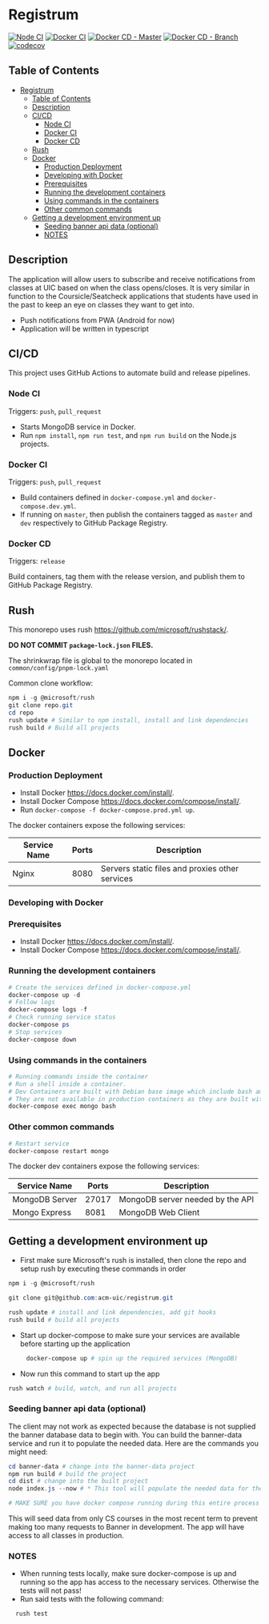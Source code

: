 # Registrum

[![Node CI](https://github.com/acm-uic/registrum/workflows/Node%20CI/badge.svg)](https://github.com/acm-uic/registrum/actions?query=workflow%3A%22Node+CI%22)
[![Docker CI](https://github.com/acm-uic/registrum/workflows/Docker%20CI/badge.svg)](https://github.com/acm-uic/registrum/actions?query=workflow%3A%22Docker+CI%22)
[![Docker CD - Master](https://github.com/acm-uic/registrum/workflows/Docker%20CD%20-%20Master/badge.svg)](https://github.com/acm-uic/registrum/actions?query=workflow%3A%22Docker+CD+-+Master%22)
[![Docker CD - Branch](https://github.com/acm-uic/registrum/workflows/Docker%20CD%20-%20Branch/badge.svg)](https://github.com/acm-uic/registrum/actions?query=workflow%3A%22Docker+CD+-+Branch%22)
[![codecov](https://codecov.io/gh/acm-uic/registrum/branch/master/graph/badge.svg?token=5aYe8JnyLU)](https://codecov.io/gh/acm-uic/registrum)

## Table of Contents

- [Registrum](#registrum)
  - [Table of Contents](#table-of-contents)
  - [Description](#description)
  - [CI/CD](#cicd)
    - [Node CI](#node-ci)
    - [Docker CI](#docker-ci)
    - [Docker CD](#docker-cd)
  - [Rush](#rush)
  - [Docker](#docker)
    - [Production Deployment](#production-deployment)
    - [Developing with Docker](#developing-with-docker)
    - [Prerequisites](#prerequisites)
    - [Running the development containers](#running-the-development-containers)
    - [Using commands in the containers](#using-commands-in-the-containers)
    - [Other common commands](#other-common-commands)
  - [Getting a development environment up](#getting-a-development-environment-up)
    - [Seeding banner api data (optional)](#seeding-banner-api-data-optional)
    - [NOTES](#notes)

## Description

The application will allow users to subscribe and receive notifications from classes at UIC based on when the class opens/closes. It is very similar in function to the Coursicle/Seatcheck applications that students have used in the past to keep an eye on classes they want to get into.

- Push notifications from PWA (Android for now)
- Application will be written in typescript

## CI/CD

This project uses GitHub Actions to automate build and release pipelines.

### Node CI

Triggers: `push`, `pull_request`

- Starts MongoDB service in Docker.
- Run `npm install`, `npm run test`, and `npm run build` on the Node.js projects.

### Docker CI

Triggers: `push`, `pull_request`

- Build containers defined in `docker-compose.yml` and `docker-compose.dev.yml`.
- If running on `master`, then publish the containers tagged as `master` and `dev` respectively to GitHub Package Registry.

### Docker CD

Triggers: `release`

Build containers, tag them with the release version, and publish them to GitHub Package Registry.

## Rush

This monorepo uses rush <https://github.com/microsoft/rushstack/>.

**DO NOT COMMIT `package-lock.json` FILES.**

The shrinkwrap file is global to the monorepo located in `common/config/pnpm-lock.yaml`

Common clone workflow:

```powershell
npm i -g @microsoft/rush
git clone repo.git
cd repo
rush update # Similar to npm install, install and link dependencies
rush build # Build all projects
```

## Docker

### Production Deployment

- Install Docker <https://docs.docker.com/install/>.
- Install Docker Compose <https://docs.docker.com/compose/install/>.
- Run `docker-compose -f docker-compose.prod.yml up`.

The docker containers expose the following services:

| Service Name | Ports | Description                                     |
| ------------ | ----- | ----------------------------------------------- |
| Nginx        | 8080  | Servers static files and proxies other services |

### Developing with Docker

### Prerequisites

- Install Docker <https://docs.docker.com/install/>.
- Install Docker Compose <https://docs.docker.com/compose/install/>.

### Running the development containers

```powershell
# Create the services defined in docker-compose.yml
docker-compose up -d
# Follow logs
docker-compose logs -f
# Check running service status
docker-compose ps
# Stop services
docker-compose down
```

### Using commands in the containers

```powershell
# Running commands inside the container
# Run a shell inside a container.
# Dev Containers are built with Debian base image which include bash among other utilities.
# They are not available in production containers as they are built with alpine.
docker-compose exec mongo bash
```

### Other common commands

```powershell
# Restart service
docker-compose restart mongo
```

The docker dev containers expose the following services:

| Service Name    | Ports | Description                                |
| --------------- | ----- | ------------------------------------------ |
| MongoDB Server  | 27017 | MongoDB server needed by the API           |
| Mongo Express   | 8081  | MongoDB Web Client                         |

## Getting a development environment up

- First make sure Microsoft's rush is installed, then clone the repo and setup rush by executing these commands in order

```powershell
npm i -g @microsoft/rush

git clone git@github.com:acm-uic/registrum.git

rush update # install and link dependencies, add git hooks
rush build # build all projects
```

- Start up docker-compose to make sure your services are available before starting up the application

```powershell
     docker-compose up # spin up the required services (MongoDB)
```

- Now run this command to start up the app

```powershell
rush watch # build, watch, and run all projects
```

### Seeding banner api data (optional)

The client may not work as expected because the database is not supplied the banner database data to begin with. You can build the banner-data service and run it to populate the needed data. Here are the commands you might need:

```powershell
cd banner-data # change into the banner-data project
npm run build # build the project
cd dist # change into the built project
node index.js --now # * This tool will populate the needed data for the banner API to function as expected

# MAKE SURE you have docker compose running during this entire process
```

This will seed data from only CS courses in the most recent term to prevent making too many requests to Banner in development. The app will have access to all classes in production.

### NOTES

- When running tests locally, make sure docker-compose is up and running so the app has access to the necessary services. Otherwise the tests will not pass!
- Run said tests with the following command:

```powershell
  rush test
```
